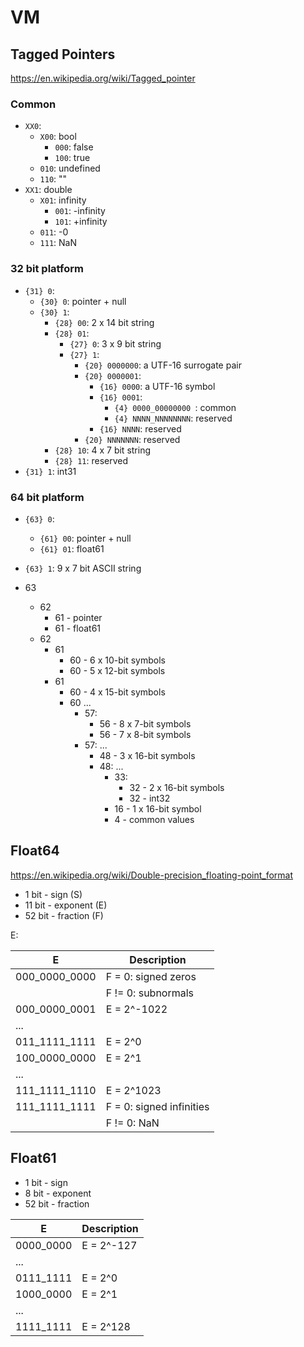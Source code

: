 # VM

## Tagged Pointers

https://en.wikipedia.org/wiki/Tagged_pointer

### Common

- `XX0`:
  - `X00`: bool
    - `000`: false
    - `100`: true
  - `010`: undefined
  - `110`: ""
- `XX1`: double
  - `X01`: infinity
    - `001`: -infinity
    - `101`: +infinity
  - `011`: -0
  - `111`: NaN

### 32 bit platform

- `{31} 0`:
  - `{30} 0`: pointer + null
  - `{30} 1`:
    - `{28} 00`: 2 x 14 bit string
    - `{28} 01`:
      - `{27} 0`: 3 x 9 bit string
      - `{27} 1`:
        - `{20} 0000000`: a UTF-16 surrogate pair
        - `{20} 0000001`:
          - `{16} 0000`:  a UTF-16 symbol
          - `{16} 0001`:
            - `{4} 0000_00000000 `: common
            - `{4} NNNN_NNNNNNNN`: reserved
          - `{16} NNNN`: reserved
        - `{20} NNNNNNN`: reserved
    - `{28} 10`: 4 x 7 bit string
    - `{28} 11`: reserved
- `{31} 1`: int31

### 64 bit platform

- `{63} 0`:
  - `{61} 00`: pointer + null
  - `{61} 01`: float61
- `{63} 1`: 9 x 7 bit ASCII string

- 63
  - 62
    - 61 - pointer
    - 61 - float61
  - 62
    - 61
      - 60 - 6 x 10-bit symbols
      - 60 - 5 x 12-bit symbols
    - 61
      - 60 - 4 x 15-bit symbols
      - 60 ...
        - 57:
          - 56 - 8 x 7-bit symbols
          - 56 - 7 x 8-bit symbols
        - 57: ...
          - 48 - 3 x 16-bit symbols
          - 48: ...
            - 33:
              - 32 - 2 x 16-bit symbols
              - 32 - int32
            - 16 - 1 x 16-bit symbol
            - 4 - common values

## Float64

https://en.wikipedia.org/wiki/Double-precision_floating-point_format

- 1 bit - sign (S)
- 11 bit - exponent (E)
- 52 bit - fraction (F)

E:

|E            |Description             |
|-------------|------------------------|
|000_0000_0000|F = 0: signed zeros     |
|             |F != 0: subnormals      |
|000_0000_0001|E = 2^-1022             |
|...          |                        |
|011_1111_1111|E = 2^0                 |
|100_0000_0000|E = 2^1                 |
|...          |                        |
|111_1111_1110|E = 2^1023              |
|111_1111_1111|F = 0: signed infinities|
|             |F != 0: NaN             |

## Float61

- 1 bit - sign
- 8 bit - exponent
- 52 bit - fraction

|E        |Description|
|---------|-----------|
|0000_0000|E = 2^-127 |
|...      |           |
|0111_1111|E = 2^0    |
|1000_0000|E = 2^1    |
|...      |           |
|1111_1111|E = 2^128  |
